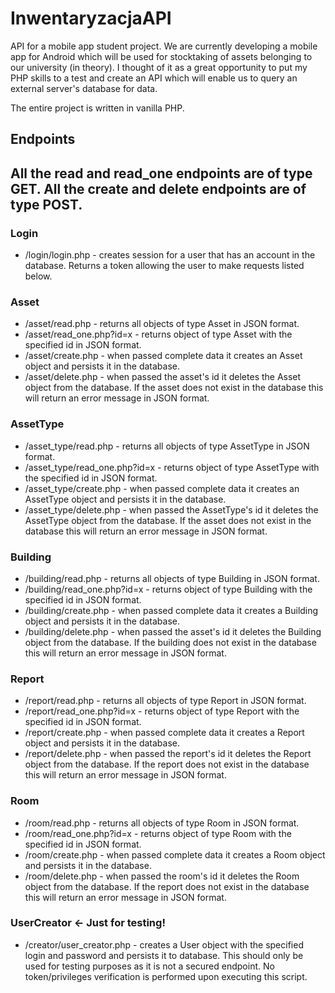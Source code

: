 # InwentaryzacjaAPI
API for a mobile app student project. We are currently developing a mobile app for
Android which will be used for stocktaking of assets belonging to our university (in theory).
I thought of it as a great opportunity to put my PHP skills to a test and create an API which
will enable us to query an external server's database for data.

The entire project is written in vanilla PHP.

## Endpoints
All the read and read_one endpoints are of type GET. 
All the create and delete endpoints are of type POST.
-----------------------------------------------------
### Login
* /login/login.php - creates session for a user that has an
account in the database. Returns a token allowing the user
to make requests listed below.
### Asset
* /asset/read.php - returns all objects of type Asset in JSON
format.
* /asset/read_one.php?id=x - returns object of type Asset with
 the specified id in JSON format.
* /asset/create.php - when passed complete data it creates
 an Asset object and persists it in the database.
* /asset/delete.php - when passed the asset's id it deletes
  the Asset object from the database. If the asset does not exist
  in the database this will return an error 
  message in JSON format.
### AssetType
* /asset_type/read.php - returns all objects of type AssetType
 in JSON format.
* /asset_type/read_one.php?id=x - returns object of type AssetType
 with the specified id in JSON format.
* /asset_type/create.php - when passed complete data it creates
 an AssetType object and persists it in the database.
* /asset_type/delete.php - when passed the AssetType's id it
 deletes the AssetType object from the database. If the asset
 does not exist in the database this will return an error 
 message in JSON format.
 ### Building
 * /building/read.php - returns all objects of type Building in JSON
 format.
 * /building/read_one.php?id=x - returns object of type Building with
  the specified id in JSON format.
 * /building/create.php - when passed complete data it creates
  a Building object and persists it in the database.
 * /building/delete.php - when passed the asset's id it deletes
   the Building object from the database. If the building does not
   exist in the database this will return an error 
   message in JSON format.
 ### Report
  * /report/read.php - returns all objects of type Report in JSON
  format.
  * /report/read_one.php?id=x - returns object of type Report with
   the specified id in JSON format.
  * /report/create.php - when passed complete data it creates
   a Report object and persists it in the database.
  * /report/delete.php - when passed the report's id it deletes
    the Report object from the database. If the report does not
    exist in the database this will return an error 
    message in JSON format.
  ### Room
  * /room/read.php - returns all objects of type Room in JSON
  format.
  * /room/read_one.php?id=x - returns object of type Room with
  the specified id in JSON format.
  * /room/create.php - when passed complete data it creates
  a Room object and persists it in the database.
  * /room/delete.php - when passed the room's id it deletes
  the Room object from the database. If the report does not
  exist in the database this will return an error 
  message in JSON format.
  ### UserCreator <- Just for testing!
 * /creator/user_creator.php - creates a User object with 
 the specified login and password and persists it to database.
 This should only be used for testing purposes as it is not 
 a secured endpoint. No token/privileges verification is performed
 upon executing this script.
